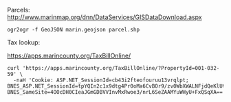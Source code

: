 Parcels: http://www.marinmap.org/dnn/DataServices/GISDataDownload.aspx

```
ogr2ogr -f GeoJSON marin.geojson parcel.shp
```

Tax lookup:

https://apps.marincounty.org/TaxBillOnline/

```
curl 'https://apps.marincounty.org/TaxBillOnline/?PropertyId=001-032-59' \
  -naH 'Cookie: ASP.NET_SessionId=cb43i2fteofouruu13vrqlpt; BNES_ASP.NET_SessionId=tpYQIn2c1x9dtg4Pr0oMa6CvBOr9/zv0WbXWALNFjdQeKlUtZ3K/c1T64zQJlJTPAYO+YiMcZMgnKyzdvmWYJX1PnCszgn7K; BNES_SameSite=4OOcDH0CIeaJGmGDBVVInvMxRwoe3/nrL6SeZAAMYuWHyU+FxQSqXA=='
```

